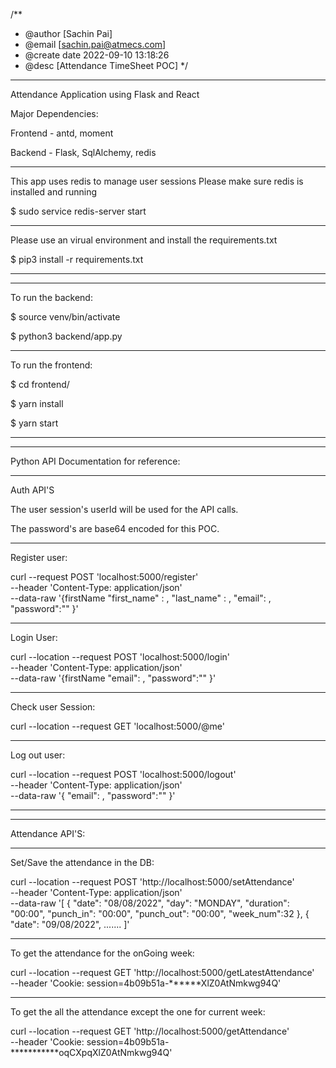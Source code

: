 /**
 * @author [Sachin Pai]
 * @email  [sachin.pai@atmecs.com]
 * @create date 2022-09-10 13:18:26
 * @desc [Attendance TimeSheet POC]
 */
 __________
Attendance Application using Flask and React

Major Dependencies:

Frontend - antd, moment

Backend - Flask, SqlAlchemy, redis

___________
This app uses redis to manage user sessions
Please make sure redis is installed and running

$ sudo service redis-server start
____________
Please use an virual environment and install the requirements.txt

$ pip3 install -r requirements.txt
____________
____________
To run the backend:

$ source venv/bin/activate

$ python3 backend/app.py

____________

To run the frontend:

$ cd frontend/

$ yarn install

$ yarn start
____________
____________

Python API Documentation for reference:
____________
Auth API'S

The user session's userId will be used for the API calls.

The password's are base64 encoded for this POC. 
___________
Register user:

curl --request POST 'localhost:5000/register' \
--header 'Content-Type: application/json' \
--data-raw '{firstName
    "first_name" : <firstname>,
    "last_name" : <lastName>,
    "email": <email>,
    "password":"<Base64 encoded password>"
}'
____________
Login User:

curl --location --request POST 'localhost:5000/login' \
--header 'Content-Type: application/json' \
--data-raw '{firstName
    "email": <email>,
    "password":"<Base64 encoded password>"
}'
____________
Check user Session:

curl --location --request GET 'localhost:5000/@me'
____________
Log out user:

curl --location --request POST 'localhost:5000/logout' \
--header 'Content-Type: application/json' \
--data-raw '{
     "email": <email>,
    "password":"<Base64 encoded password>"
}'
__________
__________
Attendance API'S:
___________
Set/Save the attendance in the DB:

curl --location --request POST 'http://localhost:5000/setAttendance' \
--header 'Content-Type: application/json' \
--data-raw '[
{
        "date": "08/08/2022",
        "day": "MONDAY",
        "duration": "00:00",
        "punch_in": "00:00",
        "punch_out": "00:00", 
        "week_num":32
    },
    {
        "date": "09/08/2022",
    .......
]'
___________
To get the attendance for the onGoing week:

curl --location --request GET 'http://localhost:5000/getLatestAttendance' \
--header 'Cookie: session=4b09b51a-******XlZ0AtNmkwg94Q'
___________
To get the all the attendance except the one for current week:

curl --location --request GET 'http://localhost:5000/getAttendance' \
--header 'Cookie: session=4b09b51a-***********oqCXpqXlZ0AtNmkwg94Q'
